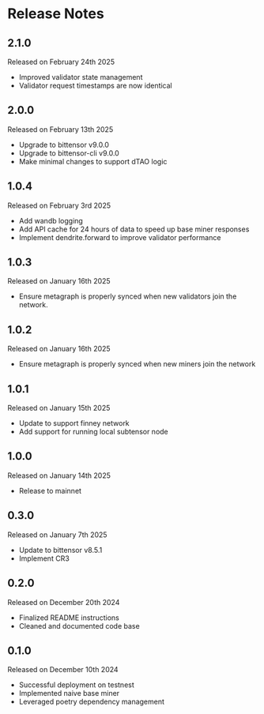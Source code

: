 Release Notes
=============

2.1.0
-----
Released on February 24th 2025
- Improved validator state management
- Validator request timestamps are now identical

2.0.0
-----
Released on February 13th 2025
- Upgrade to bittensor v9.0.0
- Upgrade to bittensor-cli v9.0.0
- Make minimal changes to support dTAO logic

1.0.4
-----
Released on February 3rd 2025
- Add wandb logging
- Add API cache for 24 hours of data to speed up base miner responses
- Implement dendrite.forward to improve validator performance

1.0.3
-----
Released on January 16th 2025
- Ensure metagraph is properly synced when new validators join the network.

1.0.2
-----
Released on January 16th 2025
- Ensure metagraph is properly synced when new miners join the network

1.0.1
-----
Released on January 15th 2025
- Update to support finney network
- Add support for running local subtensor node

1.0.0
-----
Released on January 14th 2025
- Release to mainnet

0.3.0
-----
Released on January 7th 2025
- Update to bittensor v8.5.1
- Implement CR3

0.2.0
-----
Released on December 20th 2024
- Finalized README instructions
- Cleaned and documented code base


0.1.0
-----
Released on December 10th 2024
- Successful deployment on testnest
- Implemented naive base miner
- Leveraged poetry dependency management
